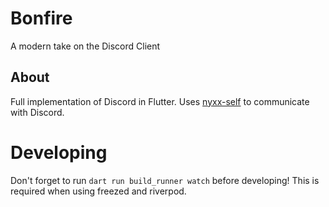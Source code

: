 # Bonfire
A modern take on the Discord Client

## About
Full implementation of Discord in Flutter. Uses [nyxx-self](https://github.com/V3ntus/nyxx-self) to communicate with Discord.

# Developing
Don't forget to run `dart run build_runner watch` before developing! This is required when using freezed and riverpod.

